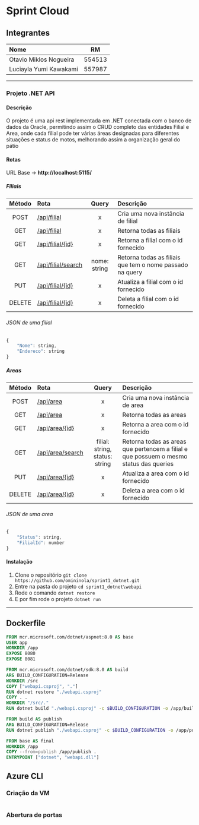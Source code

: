 # Sprint Cloud

## Integrantes

| Nome                   |   RM   |
| :--------------------- | :----: |
| Otavio Miklos Nogueira | 554513 |
| Luciayla Yumi Kawakami | 557987 |

---

### Projeto .NET API

#### Descrição

O projeto é uma api rest implementada em .NET conectada com o banco de dados da Oracle, permitindo assim o CRUD completo das entidades Filial e Area, onde cada filial pode ter várias áreas designadas para diferentes situações e status de motos, melhorando assim a organização geral do pátio

#### Rotas

URL Base -> **http://localhost:5115/**

##### Filiais

| Método | Rota | Query | Descrição |
| :----: | :--- | :---: | :-------- |
| POST   | [/api/filial](localhost:5115/api/filial) | x | Cria uma nova instância de filial |
| GET    | [/api/filial](localhost:5115/api/filial) | x | Retorna todas as filiais |
| GET    | [/api/filial/{id}](localhost:5115/api/filial/1) | x | Retorna a filial com o id fornecido |
| GET    | [/api/filial/search](localhost:5115/api/filial/search?nome=Filial1) | nome: string | Retorna todas as filiais que tem o nome passado na query |
| PUT    | [/api/filial/{id}](localhost:5115/api/filial/1) | x | Atualiza a filial com o id fornecido |
| DELETE | [/api/filial/{id}](localhost:5115/api/filial/1) | x | Deleta a filial com o id fornecido |

###### JSON de uma filial

```javascript
{
    "Nome": string,
    "Endereco": string
}
```

##### Areas

| Método | Rota | Query | Descrição |
| :----: | :--- | :---: | :-------- |
| POST   | [/api/area](localhost:5115/api/area) | x | Cria uma nova instância de area |
| GET    | [/api/area](localhost:5115/api/area) | x | Retorna todas as areas |
| GET    | [/api/area/{id}](localhost:5115/api/area/1) | x | Retorna a area com o id fornecido |
| GET    | [/api/area/search](localhost:5115/api/area/search?filial=Osasco&status=Conserto) | filial: string, status: string | Retorna todas as areas que pertencem a filial e que possuem o mesmo status das queries |
| PUT    | [/api/area/{id}](localhost:5115/api/area/1) | x | Atualiza a area com o id fornecido |
| DELETE | [/api/area/{id}](localhost:5115/api/area/1) | x | Deleta a area com o id fornecido |

###### JSON de uma area

```javascript
{
    "Status": string,
    "FilialId": number
}
```

#### Instalação

1. Clone o repositório `git clone https://github.com/omininola/sprint1_dotnet.git`
2. Entre na pasta do projeto `cd sprint1_dotnet\webapi`
3. Rode o comando `dotnet restore`
4. E por fim rode o projeto `dotnet run` 

---

## Dockerfile

```Dockerfile
FROM mcr.microsoft.com/dotnet/aspnet:8.0 AS base
USER app
WORKDIR /app
EXPOSE 8080
EXPOSE 8081

FROM mcr.microsoft.com/dotnet/sdk:8.0 AS build
ARG BUILD_CONFIGURATION=Release
WORKDIR /src
COPY ["webapi.csproj", "."]
RUN dotnet restore "./webapi.csproj"
COPY . .
WORKDIR "/src/."
RUN dotnet build "./webapi.csproj" -c $BUILD_CONFIGURATION -o /app/build

FROM build AS publish
ARG BUILD_CONFIGURATION=Release
RUN dotnet publish "./webapi.csproj" -c $BUILD_CONFIGURATION -o /app/publish /p:UseAppHost=false

FROM base AS final
WORKDIR /app
COPY --from=publish /app/publish .
ENTRYPOINT ["dotnet", "webapi.dll"]
```

## Azure CLI

### Criação da VM

```bash

```

### Abertura de portas

```bash

```